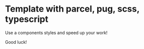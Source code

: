 # Template with parcel, pug, scss, typescript

Use a components styles and speed up your work!

Good luck!